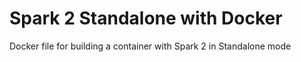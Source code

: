 # Spark 2 Standalone with Docker

Docker file for building a container with Spark 2 in Standalone mode